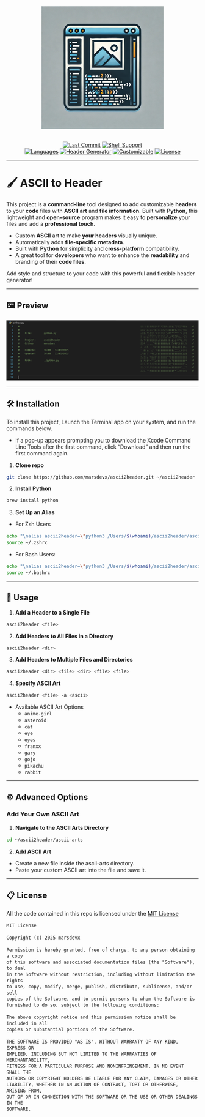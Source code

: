 <div align="center">
  <img src="imgs/logo.png" width="320px" alt="Logo ASCII header">
</div>

<br>

<div align="center">

  [![Last Commit](https://custom-icon-badges.demolab.com/github/last-commit/marsdevx/ascii2header?logoColor=white&labelColor=2C2C2C&label=Last%20Commit&color=8A2BE2&logo=mark-github)](https://github.com/marsdevx/ascii2header/commits/main "Last Commit")
  [![Shell Support](https://custom-icon-badges.demolab.com/static/v1?logoColor=white&labelColor=2C2C2C&label=Shell&message=Zsh%20%7C%20Bash&color=D32F2F&logo=gnu-bash)](https://github.com/marsdevx/ascii2header "Shell Support")
  <br>
  [![Languages](https://custom-icon-badges.demolab.com/static/v1?logoColor=white&labelColor=2C2C2C&label=Languages&message=Python%203.13&color=748ADB&logo=file-code)](https://github.com/marsdevx/ascii2header "Languages")
  [![Header Generator](https://custom-icon-badges.demolab.com/static/v1?logoColor=white&labelColor=2C2C2C&label=Header%20Generator&message=File%20Meta&color=F47F42&logo=file-binary)](https://github.com/marsdevx/ascii2header "Header Generator")
  [![Customizable](https://custom-icon-badges.demolab.com/static/v1?logoColor=white&labelColor=2C2C2C&label=Customizable&message=ASCII%20Art&color=009688&logo=file-media)](https://github.com/marsdevx/ascii2header "Customizable")
  [![License](https://custom-icon-badges.demolab.com/static/v1?logoColor=white&labelColor=2C2C2C&label=License&message=MIT&color=00C853&logo=law)](https://github.com/marsdevx/ascii2header/blob/main/LICENSE "License")

</div>

---

# 🖌️ ASCII to Header

This project is a **command-line** tool designed to add customizable **headers** to your **code** files with **ASCII art** and **file information**. Built with **Python**, this lightweight and **open-source** program makes it easy to **personalize** your files and add a **professional touch**.

*	Custom **ASCII** art to make **your headers** visually unique.
*	Automatically adds **file-specific** **metadata**.
*	Built with **Python** for simplicity and **cross-platform** compatibility.
*	A great tool for **developers** who want to enhance the **readability** and branding of their **code files**.

Add style and structure to your code with this powerful and flexible header generator!

---

## 🖼️ Preview

<div align="center">
  <img src="imgs/preview.png" alt="Preview">
</div>

---

## 🛠️ Installation

To install this project, Launch the Terminal app on your system, and run the commands below. <br>
  - If a pop-up appears prompting you to download the Xcode Command Line Tools after the first command, click “Download” and then run the first command again.

1. **Clone repo**
```bash
git clone https://github.com/marsdevx/ascii2header.git ~/ascii2header
```

2. **Install Python**
```bash
brew install python
```

3. **Set Up an Alias**

- For Zsh Users
```bash
echo "\nalias ascii2header=\"python3 /Users/$(whoami)/ascii2header/ascii2header.py\"" >> ~/.zshrc
source ~/.zshrc
```

- For Bash Users:
```bash
echo "\nalias ascii2header=\"python3 /Users/$(whoami)/ascii2header/ascii2header.py\"" >> ~/.bashrc
source ~/.bashrc
```

---

## 🚀 Usage

1. **Add a Header to a Single File**

```bash
ascii2header <file>
```

2. **Add Headers to All Files in a Directory**

```bash
ascii2header <dir>
```

3. **Add Headers to Multiple Files and Directories**

```bash
ascii2header <dir> <file> <dir> <file> <file>
```

4. **Specify ASCII Art**

```bash
ascii2header <file> -a <ascii>
```

- Available ASCII Art Options
  - `anime-girl` 
  - `asteroid`   
  - `cat`        
  - `eye`        
  - `eyes`       
  - `franxx`     
  - `gary`      
  - `gojo`       
  - `pikachu`    
  - `rabbit`

---

## ⚙️ Advanced Options

### Add Your Own ASCII Art

1. **Navigate to the ASCII Arts Directory**

```bash
cd ~/ascii2header/ascii-arts
```

2. **Add ASCII Art**

- Create a new file inside the ascii-arts directory.
- Paste your custom ASCII art into the file and save it.

---

## 📋 License

All the code contained in this repo is licensed under the [MIT License](LICENSE)

```
MIT License

Copyright (c) 2025 marsdevx

Permission is hereby granted, free of charge, to any person obtaining a copy
of this software and associated documentation files (the "Software"), to deal
in the Software without restriction, including without limitation the rights
to use, copy, modify, merge, publish, distribute, sublicense, and/or sell
copies of the Software, and to permit persons to whom the Software is
furnished to do so, subject to the following conditions:

The above copyright notice and this permission notice shall be included in all
copies or substantial portions of the Software.

THE SOFTWARE IS PROVIDED "AS IS", WITHOUT WARRANTY OF ANY KIND, EXPRESS OR
IMPLIED, INCLUDING BUT NOT LIMITED TO THE WARRANTIES OF MERCHANTABILITY,
FITNESS FOR A PARTICULAR PURPOSE AND NONINFRINGEMENT. IN NO EVENT SHALL THE
AUTHORS OR COPYRIGHT HOLDERS BE LIABLE FOR ANY CLAIM, DAMAGES OR OTHER
LIABILITY, WHETHER IN AN ACTION OF CONTRACT, TORT OR OTHERWISE, ARISING FROM,
OUT OF OR IN CONNECTION WITH THE SOFTWARE OR THE USE OR OTHER DEALINGS IN THE
SOFTWARE.
```
